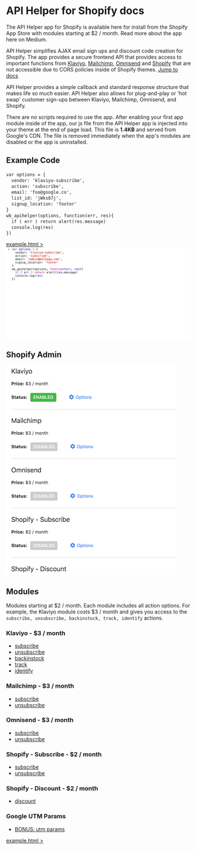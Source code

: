 # API Helper for Shopify docs

The API Helper app for Shopify is available here for install from the Shopify App Store with modules starting at $2 / month. Read more about the app here on Medium.

API Helper simplifies AJAX email sign ups and discount code creation for Shopify. The app provides a secure frontend API that provides access to important functions from [Klaviyo](#klaviyo), [Mailchimp](#mailchimp), [Omnisend](#omnisend) and [Shopify](#shopify-\--subscribe) that are not accessible due to CORS policies inside of Shopify themes. [Jump to docs](#modules)

API Helper provides a simple callback and standard response structure that makes life so much easier. API Helper also allows for plug-and-play or 'hot swap' customer sign-ups between Klaviyo, Mailchimp, Omnisend, and Shopify.

There are no scripts required to use the app. After enabling your first app module inside of the app, our js file from the API Helper app is injected into your theme at the end of page load. This file is __1.4KB__ and served from Google's CDN. The file is removed immediately when the app's modules are disabled or the app is uninstalled.

## Example Code
```
var options = {
  vendor: 'klaviyo-subscribe',
  action: 'subscribe',
  email: 'foo@google.co',
  list_id: 'jWks87j',
  signup_location: 'footer'
}
wb_apihelper(options, function(err, res){
  if ( err ) return alert(res.message)
  console.log(res)
})
```
[example.html >](example.html)
![alt text](images/api-helper-for-shopify-klaviyo-subscribe.gif)
## Shopify Admin
![alt text](images/api-helper-for-shopify-admin.gif)

## Modules
Modules starting at $2 / month. Each module includes all action options. For example, the Klaviyo module costs $3 / month and gives you access to the `subscribe, unsubscribe, backinstock, track, identify` actions.
### Klaviyo - $3 / month
* [subscribe](/Klaviyo/subscribe.md)
* [unsubscribe](/Klaviyo/unsubscribe.md)
* [backinstock](/Klaviyo/backinstock.md)
* [track](/Klaviyo/track.md)
* [identify](/Klaviyo/identify.md)
### Mailchimp - $3 / month
* [subscribe](/Mailchimp/subscribe.md)
* [unsubscribe](/Mailchimp/unsubscribe.md)
### Omnisend - $3 / month
* [subscribe](/Omnisend/subscribe.md)
* [unsubscribe](/Omnisend/unsubscribe.md)
### Shopify \- Subscribe - $2 / month
* [subscribe](/Shopify/Subscribe/subscribe.md)
* [unsubscribe](/Shopify/Subscribe/unsubscribe.md)
### Shopify \- Discount - $2 / month
* [discount](/Shopify/Discount/discount.md)
### Google UTM Params
* [BONUS: utm params](/utms.md)

[example.html >](example.html)
